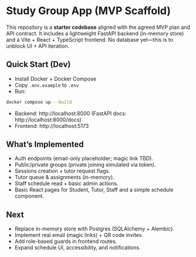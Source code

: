 # Study Group App (MVP Scaffold)

This repository is a **starter codebase** aligned with the agreed MVP plan and API contract. It includes a lightweight FastAPI backend (in-memory store) and a Vite + React + TypeScript frontend. No database yet—this is to unblock UI + API iteration.

## Quick Start (Dev)
- Install Docker + Docker Compose
- Copy `.env.example` to `.env`
- Run:
```bash
docker compose up --build
```
- Backend: http://localhost:8000 (FastAPI docs: http://localhost:8000/docs)
- Frontend: http://localhost:5173

## What’s Implemented
- Auth endpoints (email-only placeholder; magic link TBD).
- Public/private groups (private joining simulated via token).
- Sessions creation + tutor request flags.
- Tutor queue & assignments (in-memory).
- Staff schedule read + basic admin actions.
- Basic React pages for Student, Tutor, Staff and a simple schedule component.

## Next
- Replace in-memory store with Postgres (SQLAlchemy + Alembic).
- Implement real email (magic links) + QR code invites.
- Add role-based guards in frontend routes.
- Expand schedule UI, accessibility, and notifications.
